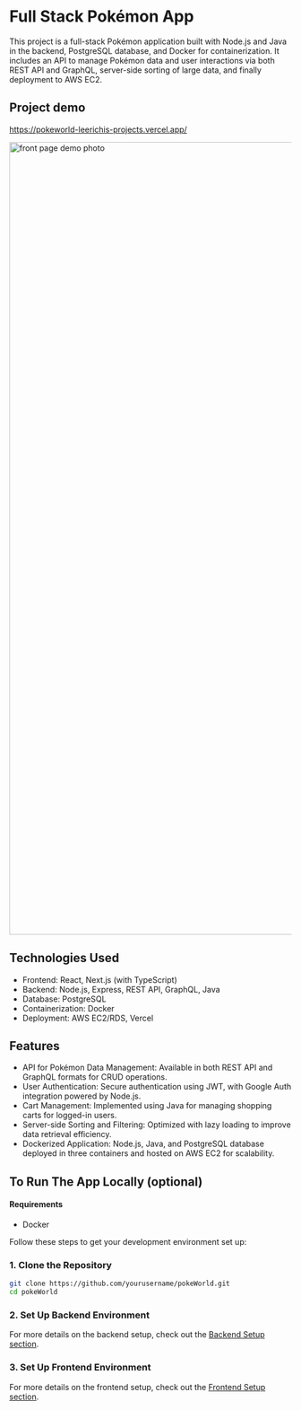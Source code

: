 # Full Stack Pokémon App

This project is a full-stack Pokémon application built with Node.js and Java in the backend, PostgreSQL database, and Docker for containerization. It includes an API to manage Pokémon data and user interactions via both REST API and GraphQL, server-side sorting of large data, and finally deployment to AWS EC2.

## Project demo
https://pokeworld-leerichis-projects.vercel.app/

<img width="1413" alt="front page demo photo" src="https://github.com/user-attachments/assets/50df0eb4-5834-461d-9804-271082eba488">

## Technologies Used
- Frontend: React, Next.js (with TypeScript)
- Backend: Node.js, Express, REST API, GraphQL, Java
- Database: PostgreSQL
- Containerization: Docker
- Deployment: AWS EC2/RDS, Vercel

## Features

- API for Pokémon Data Management: Available in both REST API and GraphQL formats for CRUD operations.
- User Authentication: Secure authentication using JWT, with Google Auth integration powered by Node.js.
- Cart Management: Implemented using Java for managing shopping carts for logged-in users.
- Server-side Sorting and Filtering: Optimized with lazy loading to improve data retrieval efficiency.
- Dockerized Application: Node.js, Java, and PostgreSQL database deployed in three containers and hosted on AWS EC2 for scalability.


## To Run The App Locally (optional)
#### Requirements
- Docker

Follow these steps to get your development environment set up:

### 1. Clone the Repository

```bash
git clone https://github.com/yourusername/pokeWorld.git
cd pokeWorld
```

### 2. Set Up Backend Environment
For more details on the backend setup, check out the [Backend Setup section](backend/README.md#backend-setup).

### 3. Set Up Frontend Environment
For more details on the frontend setup, check out the [Frontend Setup section](frontend/README.md#frontend-setup).

